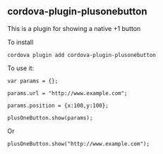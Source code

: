 cordova-plugin-plusonebutton
------------------------

This is a plugin for showing a native +1 button

To install

`cordova plugin add cordova-plugin-plusonebutton`

To use it:

```
var params = {};

params.url = "http://www.example.com";

params.position = {x:100,y:100};

plusOneButton.show(params);
```

Or

`plusOneButton.show("http://www.example.com");`
